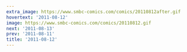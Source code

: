 ```yaml
---
extra_image: https://www.smbc-comics.com/comics/20110812after.gif
hovertext: '2011-08-12'
image: https://www.smbc-comics.com/comics/20110812.gif
next: '2011-08-13'
prev: '2011-08-11'
title: '2011-08-12'
---
```

